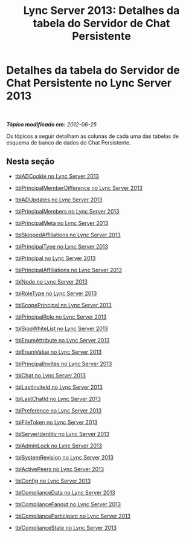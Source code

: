﻿---
title: 'Lync Server 2013: Detalhes da tabela do Servidor de Chat Persistente'
TOCTitle: Detalhes da tabela do Servidor de Chat Persistente
ms:assetid: c22d4a76-da50-49de-9038-e0ed7b8e1b58
ms:mtpsurl: https://technet.microsoft.com/pt-br/library/Gg615034(v=OCS.15)
ms:contentKeyID: 49308004
ms.date: 05/19/2016
mtps_version: v=OCS.15
ms.translationtype: HT
---

# Detalhes da tabela do Servidor de Chat Persistente no Lync Server 2013

 

_**Tópico modificado em:** 2012-06-25_

Os tópicos a seguir detalham as colunas de cada uma das tabelas de esquema de banco de dados do Chat Persistente.

## Nesta seção

  - [tblADCookie no Lync Server 2013](lync-server-2013-tbladcookie.md)

  - [tblPrincipalMemberDifference no Lync Server 2013](lync-server-2013-tblprincipalmemberdifference.md)

  - [tblADUpdates no Lync Server 2013](lync-server-2013-tbladupdates.md)

  - [tblPrincipalMembers no Lync Server 2013](lync-server-2013-tblprincipalmembers.md)

  - [tblPrincipalMeta no Lync Server 2013](lync-server-2013-tblprincipalmeta.md)

  - [tblSkippedAffiliations no Lync Server 2013](lync-server-2013-tblskippedaffiliations.md)

  - [tblPrincipalType no Lync Server 2013](lync-server-2013-tblprincipaltype.md)

  - [tblPrincipal no Lync Server 2013](lync-server-2013-tblprincipal.md)

  - [tblPrincipalAffiliations no Lync Server 2013](lync-server-2013-tblprincipalaffiliations.md)

  - [tblNode no Lync Server 2013](lync-server-2013-tblnode.md)

  - [tblRoleType no Lync Server 2013](lync-server-2013-tblroletype.md)

  - [tblScopePrincipal no Lync Server 2013](lync-server-2013-tblscopeprincipal.md)

  - [tblPrincipalRole no Lync Server 2013](lync-server-2013-tblprincipalrole.md)

  - [tblSiopWhiteList no Lync Server 2013](lync-server-2013-tblsiopwhitelist.md)

  - [tblEnumAttribute no Lync Server 2013](lync-server-2013-tblenumattribute.md)

  - [tblEnumValue no Lync Server 2013](lync-server-2013-tblenumvalue.md)

  - [tblPrincipalInvites no Lync Server 2013](lync-server-2013-tblprincipalinvites.md)

  - [tblChat no Lync Server 2013](lync-server-2013-tblchat.md)

  - [tblLastInviteId no Lync Server 2013](lync-server-2013-tbllastinviteid.md)

  - [tblLastChatId no Lync Server 2013](lync-server-2013-tbllastchatid.md)

  - [tblPreference no Lync Server 2013](lync-server-2013-tblpreference.md)

  - [tblFileToken no Lync Server 2013](lync-server-2013-tblfiletoken.md)

  - [tblServerIdentity no Lync Server 2013](lync-server-2013-tblserveridentity.md)

  - [tblAdminLock no Lync Server 2013](lync-server-2013-tbladminlock.md)

  - [tblSystemRevision no Lync Server 2013](lync-server-2013-tblsystemrevision.md)

  - [tblActivePeers no Lync Server 2013](lync-server-2013-tblactivepeers.md)

  - [tblConfig no Lync Server 2013](lync-server-2013-tblconfig.md)

  - [tblComplianceData no Lync Server 2013](lync-server-2013-tblcompliancedata.md)

  - [tblComplianceFanout no Lync Server 2013](lync-server-2013-tblcompliancefanout.md)

  - [tblComplianceParticipant no Lync Server 2013](lync-server-2013-tblcomplianceparticipant.md)

  - [tblComplianceState no Lync Server 2013](lync-server-2013-tblcompliancestate.md)

